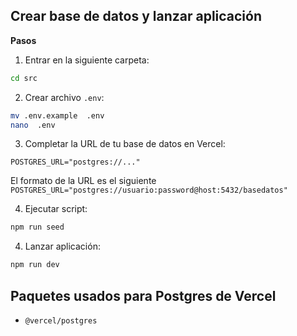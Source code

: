 ## Crear base de datos y lanzar aplicación

**Pasos**

1. Entrar en la siguiente carpeta:

```sh
cd src
```

2. Crear archivo `.env`:

```sh
mv .env.example  .env
nano  .env
```

3. Completar la URL de tu base de datos en Vercel:

```
POSTGRES_URL="postgres://..."
```

El formato de la URL es el siguiente `POSTGRES_URL="postgres://usuario:password@host:5432/basedatos"`


4. Ejecutar script:

```sh
npm run seed
```

4. Lanzar aplicación:

```sh
npm run dev
```


## Paquetes usados para Postgres de Vercel

- `@vercel/postgres`
